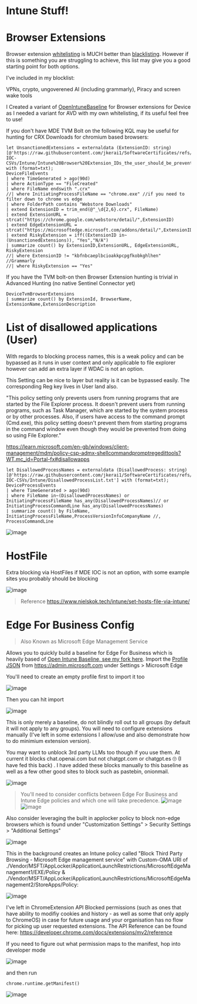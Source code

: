 # Intune Stuff!  

# Browser Extensions 
Browser extension [whitelisting](https://github.com/jkerai1/SoftwareCertificates/blob/main/Bulk-IOC-CSVs/Intune/WhitelistedExtensionIDs.md) is MUCH better than [blacklisting](https://github.com/jkerai1/SoftwareCertificates/blob/main/Bulk-IOC-CSVs/Intune/Intune%20Browser%20Extension_IDs_the_user_should_be_prevented_from_installing.csv). However if this is something you are struggling to achieve, this list may give you a good starting point for both options.  

I've included in my blocklist:  

VPNs, crypto, ungoverened AI (including grammarly), Piracy and screen wake tools 

I Created a variant of [OpenIntuneBaseline](https://github.com/SkipToTheEndpoint/OpenIntuneBaseline/blob/main/WINDOWS/IntuneManagement/SettingsCatalog/Win%20-%20OIB%20-%20Microsoft%20Edge%20-%20U%20-%20Extensions%20-%20v3.1.json) for Browser extensions for Device as I needed a variant for AVD with my own whitelisting, if its useful feel free to use!

If you don't have MDE TVM Bolt on the following KQL may be useful for hunting for CRX Downloads for chromium based browsers:

```
let UnsanctionedExtensions = externaldata (ExtensionID: string) [@'https://raw.githubusercontent.com/jkerai1/SoftwareCertificates/refs/heads/main/Bulk-IOC-CSVs/Intune/Intune%20Browser%20Extension_IDs_the_user_should_be_prevented_from_installing.csv'] with (format=txt);
DeviceFileEvents
| where TimeGenerated > ago(90d)
| where ActionType == "FileCreated"
| where FileName endswith ".crx"
//| where InitiatingProcessFileName == "chrome.exe" //if you need to filter down to chrome vs edge
| where FolderPath contains "Webstore Downloads"
| extend ExtensionID = trim_end(@"_\d{2,6}.crx", FileName)
| extend ExtensionURL = strcat("https://chrome.google.com/webstore/detail/",ExtensionID)
| extend EdgeExtensionURL = strcat("https://microsoftedge.microsoft.com/addons/detail/",ExtensionID)
| extend RiskyExtension = iff((ExtensionID in~(UnsanctionedExtensions)), "Yes","N/A")
| summarize count() by ExtensionID,ExtensionURL, EdgeExtensionURL, RiskyExtension
//| where ExtensionID != "kbfnbcaeplbcioakkpcpgfkobkghlhen" //Grammarly
//| where RiskyExtension == "Yes"
```

If you have the TVM bolt-on then Browser Extension hunting is trivial in Advanced Hunting (no native Sentinel Connector yet)

```
DeviceTvmBrowserExtensions
| summarize count() by ExtensionId, BrowserName, ExtensionName,ExtensionDescription
```

# List of disallowed applications (User)

With regards to blocking process names, this is a weak policy and can be bypassed as it runs in user context and only applicable to file explorer however can add an extra layer if WDAC is not an option.

This Setting can be nice to layer but reality is it can be bypassed easily. The corresponding Reg key lives in User land also.    

"This policy setting only prevents users from running programs that are started by the File Explorer process. It doesn't prevent users from running programs, such as Task Manager, which are started by the system process or by other processes. Also, if users have access to the command prompt (Cmd.exe), this policy setting doesn't prevent them from starting programs in the command window even though they would be prevented from doing so using File Explorer."  

https://learn.microsoft.com/en-gb/windows/client-management/mdm/policy-csp-admx-shellcommandpromptregedittools?WT.mc_id=Portal-fx#disallowapps

```
let DisallowedProcessNames = externaldata (DisallowedProcess: string) [@'https://raw.githubusercontent.com/jkerai1/SoftwareCertificates/refs/heads/main/Bulk-IOC-CSVs/Intune/DisallowedProcessList.txt'] with (format=txt);
DeviceProcessEvents
| where TimeGenerated > ago(90d)
| where FileName in~(DisallowedProcessNames) or InitiatingProcessFileName has_any(DisallowedProcessNames)// or InitiatingProcessCommandLine has_any(DisallowedProcessNames)
| summarize count() by FileName, InitiatingProcessFileName,ProcessVersionInfoCompanyName //, ProcessCommandLine
```

![image](https://github.com/user-attachments/assets/13c0059d-af09-430a-818a-8862d3664895)


# HostFile  

Extra blocking via HostFiles if MDE IOC is not an option, with some example sites you probably should be blocking    

![image](https://github.com/user-attachments/assets/ac7121b5-a1d2-4a1c-8725-bbc90f194280)
> Reference https://www.nielskok.tech/intune/set-hosts-file-via-intune/  

# Edge For Business Config
> Also Known as Microsoft Edge Management Service

Allows you to quickly build a baseline for Edge For Business which is heavily based of [Open Intune Baseline, see my fork here](https://github.com/jkerai1/OpenIntuneBaseline). Import the [Profile JSON](https://github.com/jkerai1/SoftwareCertificates/blob/main/Bulk-IOC-CSVs/Intune/Edge%20for%20business%20Config%20Profile.json) from https://admin.microsoft.com under Settings > Microsoft Edge

You'll need to create an empty profile first to import it too

![image](https://github.com/user-attachments/assets/4ddcadbe-7b32-4a98-8d3c-c751bf701d4a)

Then you can hit import 

![image](https://github.com/user-attachments/assets/3cdd98ea-86f3-40b9-a8de-159c8daaeb63)

This is only merely a baseline, do not blindly roll out to all groups (by default it will not apply to any groups). You will need to configure extensions manually (I've left in some extensions I allow/use and also demonstrate how to do minimium extension version). 

You may want to unblock 3rd party LLMs too though if you use them. At current it blocks chat.openai.com but not chatgpt.com or chatgpt.es 🙄 (I have fed this back) . I have added these blocks manually to this baseline as well as a few other good sites to block such as pastebin, onionmail.   

![image](https://github.com/user-attachments/assets/27f50ea0-84d0-456d-b53c-4d9c0d90fad6)  
> You'll need to consider conflicts between Edge For Business and Intune Edge policies and which one will take precedence.
![image](https://github.com/user-attachments/assets/d20b8c92-fded-4d74-bccc-9a56ab7cb0e4)  
![image](https://github.com/user-attachments/assets/7a38daf6-0647-4218-b0b2-979c64f8fc2b)


Also consider leveraging the built in applocker policy to block non-edge browsers which is found under "Customization Settings" > Security Settings > "Additional Settings"

![image](https://github.com/user-attachments/assets/97b10191-a901-40a4-a7fa-623af0f7cd7f)

This in the background creates an Intune policy called "Block Third Party Browsing - Microsoft Edge management service" with Custom-OMA URI of ./Vendor/MSFT/AppLocker/ApplicationLaunchRestrictions/MicrosoftEdgeManagement1/EXE/Policy & ./Vendor/MSFT/AppLocker/ApplicationLaunchRestrictions/MicrosoftEdgeManagement2/StoreApps/Policy:  

![image](https://github.com/user-attachments/assets/f220f9e1-28f6-4e3f-baca-a60b3340d569)

I've left in ChromeExtension API Blocked permissions (such as ones that have ability to modifiy cookies and history - as well as some that only apply to ChromeOS) in case for future usage and your organisation has no flow for picking up user requested extensions. The API Reference can be found here: https://developer.chrome.com/docs/extensions/mv2/reference

If you need to figure out what permission maps to the manifest, hop into developer mode

![image](https://github.com/user-attachments/assets/69f6d107-8091-405e-8f25-0bcbd2d956e4)


and then run 
```
chrome.runtime.getManifest()
```

![image](https://github.com/user-attachments/assets/0fc3e17d-8634-4a85-bcf2-bcb8f8092dde)


